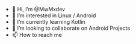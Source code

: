 - 👋 Hi, I’m @MwMxdev
- 👀 I’m interested in Linux / Android
- 🌱 I’m currently learning Kotlin
- 💞️ I’m looking to collaborate on Android Projects
- 📫 How to reach me

<!---
MwMxdev/MwMxdev is a ✨ special ✨ repository because its `README.md` (this file) appears on your GitHub profile.
You can click the Preview link to take a look at your changes.
--->
